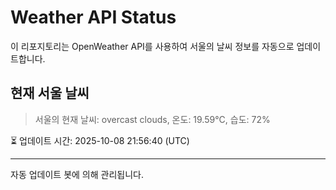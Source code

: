 
# Weather API Status

이 리포지토리는 OpenWeather API를 사용하여 서울의 날씨 정보를 자동으로 업데이트합니다.

## 현재 서울 날씨
> 서울의 현재 날씨: overcast clouds, 온도: 19.59°C, 습도: 72%

⏳ 업데이트 시간: 2025-10-08 21:56:40 (UTC)

---
자동 업데이트 봇에 의해 관리됩니다.
